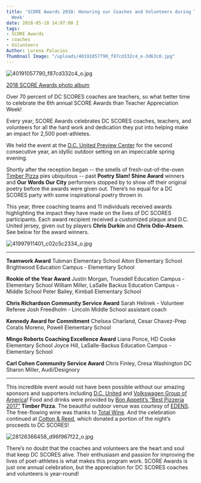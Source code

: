 ```yaml
---
title: 'SCORE Awards 2018: Honoring our Coaches and Volunteers during Teacher Appreciation
  Week'
date: 2018-05-10 14:07:00 Z
tags:
- SCORE Awards
- coaches
- Volunteers
Author: Lorena Palacios
Thumbnail Image: "/uploads/40191057790_f87cd332c4_o-3d63c8.jpg"
---
```


![40191057790_f87cd332c4_o.jpg](/uploads/40191057790_f87cd332c4_o.jpg)

[2018 SCORE Awards photo album](https://www.flickr.com/photos/dcscorespictures/sets/72157696627618695)

Over 70 percent of DC SCORES coaches are teachers, so what better time to celebrate the 6th annual SCORE Awards than Teacher Appreciation Week!

Every year, SCORE Awards celebrates DC SCORES coaches, teachers, and volunteers for all the hard work and dedication they put into helping make an impact for 2,500 poet-athletes.

We held the event at the [D.C. United Preview Center](https://www.dcunited.com/tickets/premium/learn-more) for the second consecutive year, an idyllic outdoor setting on an impeccable spring evening.

Shortly after the reception began -- the smells of fresh-out-of-the-oven [Timber Pizza](http://www.timberpizza.com/) pies ubiquitous -- past **Poetry Slam! Shine Award** winners and **Our Words Our City** performers stopped by to show off their original poetry before the awards were given out. There’s no equal for a DC SCORES party with some inspirational poetry thrown in.

This year, three coaching teams and 11 individuals received awards highlighting the impact they have made on the lives of DC SCORES participants. Each award recipient received a customized plaque and D.C. United jersey, given out by players **Chris Durkin** and **Chris Odio-Atsem**. See below for the award winners.

![41997911401_c02c5c2334_o.jpg](/uploads/41997911401_c02c5c2334_o.jpg)

---

**Teamwork Award**
Tubman Elementary School
Aiton Elementary School
Brightwood Education Campus - Elementary School

**Rookie of the Year Award**
Justin Morgan, Truesdell Education Campus - Elementary School
William Miller, LaSalle Backus Education Campus - Middle School
Peter Bailey, Kimball Elementary School

**Chris Richardson Community Service Award**
Sarah Helinek - Volunteer Referee
Josh Freedholm - Lincoln Middle School assistant coach

**Kennedy Award for Commitment**
Chelsea Charland, Cesar Chavez-Prep
Coralis Moreno, Powell Elementary School

**Mingo Roberts Coaching Excellence Award**
Liana Ponce, HD Cooke Elementary School
Joyce Hill, LaSalle-Backus Education Campus - Elementary School

**Carl Cohen Community Service Award**
Chris Finley, Cresa Washington DC
Sharon Miller, Audi/Designory

---

This incredible event would not have been possible without our amazing sponsors and supporters including [D.C. United](https://www.dcunited.com/) and [Volkswagen Group of America](http://www.volkswagengroupofamerica.com/)! Food and drinks were provided by [Bon Appetit’s “Best Pizzeria 2017”](https://www.bonappetit.com/story/best-pizza-2017) **Timber Pizza**. The beautiful outdoor venue was courtesy of [EDENS](https://edens.com/). The free-flowing wine was thanks to [Total Wine](http://www.totalwine.com/). And the celebration continued at [Cotton & Reed](https://www.cottonandreed.com/home), which donated a portion of the night’s proceeds to DC SCORES!

![28126366458_d96f967f22_o.jpg](/uploads/28126366458_d96f967f22_o.jpg)

There’s no doubt that the coaches and volunteers are the heart and soul that keep DC SCORES alive. Their enthusiasm and passion for improving the lives of poet-athletes is what makes this program work. SCORE Awards is just one annual celebration, but the appreciation for DC SCORES coaches and volunteers is year-round!